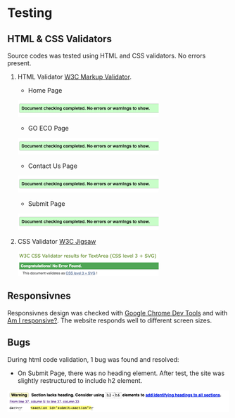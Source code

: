# Testing
## HTML & CSS Validators
Source codes was tested using HTML and CSS validators. No errors present.
1. HTML Validator [W3C Markup Validator](https://validator.w3.org/).
   - Home Page
  
    ![HTML Validator](assets/images/testing/html-validator.png)

   - GO ECO Page

    ![HTML Validator](assets/images/testing/html-validator.png)

   - Contact Us Page

    ![HTML Validator](assets/images/testing/html-validator.png)

   - Submit Page

    ![HTML Validator](assets/images/testing/html-validator.png)

2. CSS Validator [W3C Jigsaw](https://jigsaw.w3.org/css-validator/)

    ![CSS Validator](assets/images/testing/jigsaw-css-validator.png)

## Responsivnes
Responsivnes design was checked with [Google Chrome Dev Tools](https://developer.chrome.com/) and with [Am I responsive?](http://ami.responsivedesign.is/). The website responds well to different screen sizes.

## Bugs
During html code validation, 1 bug was found and resolved:
   - On Submit Page, there was no heading element. After test, the site was slightly restructured to include h2 element.
    
![Submit Page Bug](assets/images/testing/submit-page-bug.png)

